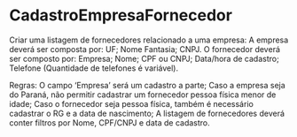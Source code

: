# CadastroEmpresaFornecedor

Criar uma listagem de fornecedores relacionado a uma empresa:
A empresa deverá ser composta por: UF; Nome Fantasia; CNPJ.
O fornecedor deverá ser composto por: Empresa; Nome; CPF ou CNPJ; Data/hora de cadastro; Telefone (Quantidade de telefones é variável).

Regras: 
O campo ‘Empresa’ será um cadastro a parte; Caso a empresa seja do Paraná, não permitir cadastrar um fornecedor pessoa física menor de idade; 
Caso o fornecedor seja pessoa física, também é necessário cadastrar o RG e a data de nascimento; 
A listagem de fornecedores deverá conter filtros por Nome, CPF/CNPJ e data de cadastro.

